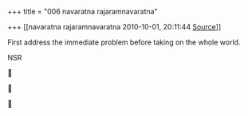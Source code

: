 +++
title = "006 navaratna rajaramnavaratna"

+++
[[navaratna rajaramnavaratna	2010-10-01, 20:11:44 [Source](https://groups.google.com/g/bvparishat/c/93HTFFup4f0)]]





 First address the immediate problem before taking on the whole world.



NSR  
  







